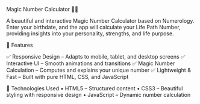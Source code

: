 Magic Number Calculator 🔢✨

A beautiful and interactive Magic Number Calculator based on Numerology. Enter your birthdate, and the app will calculate your Life Path Number, providing insights into your personality, strengths, and life purpose.

🌟 Features

✅ Responsive Design – Adapts to mobile, tablet, and desktop screens
✅ Interactive UI – Smooth animations and transitions
✅ Magic Number Calculation – Computes and explains your unique number
✅ Lightweight & Fast – Built with pure HTML, CSS, and JavaScript

📂 Technologies Used
	•	HTML5 – Structured content
	•	CSS3 – Beautiful styling with responsive design
	•	JavaScript – Dynamic number calculation
